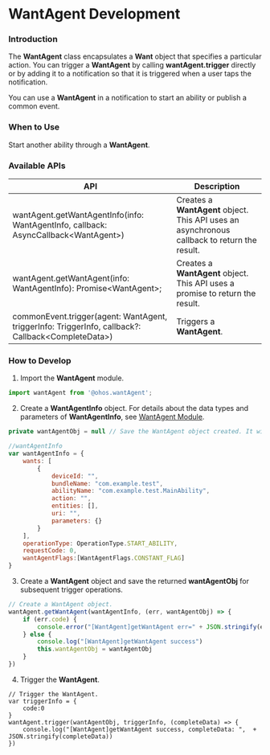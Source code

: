 # WantAgent Development

### Introduction
The **WantAgent** class encapsulates a **Want** object that specifies a particular action. You can trigger a **WantAgent** by calling **wantAgent.trigger** directly or by adding it to a notification so that it is triggered when a user taps the notification.

You can use a **WantAgent** in a notification to start an ability or publish a common event.

### When to Use
Start another ability through a **WantAgent**.

### Available APIs
| API                                                                                         | Description|
| ---------------------------------------------------------------------------------------------- | ----------- |
| wantAgent.getWantAgentInfo(info: WantAgentInfo, callback: AsyncCallback\<WantAgent\>) | Creates a **WantAgent** object. This API uses an asynchronous callback to return the result.|
| wantAgent.getWantAgent(info: WantAgentInfo): Promise\<WantAgent\>; | Creates a **WantAgent** object. This API uses a promise to return the result.|
| commonEvent.trigger(agent: WantAgent, triggerInfo: TriggerInfo, callback?: Callback\<CompleteData\>) | Triggers a **WantAgent**.|

### How to Develop
1. Import the **WantAgent** module.

```javascript
import wantAgent from '@ohos.wantAgent';
```

2. Create a **WantAgentInfo** object. For details about the data types and parameters of **WantAgentInfo**, see [WantAgent Module](../reference/apis/js-apis-wantAgent.md#wantagentinfo).

```javascript
private wantAgentObj = null	// Save the WantAgent object created. It will be used to complete the trigger operations.

//wantAgentInfo
var wantAgentInfo = {
    wants: [
        {
            deviceId: "",
            bundleName: "com.example.test",
            abilityName: "com.example.test.MainAbility",
            action: "",
            entities: [],
            uri: "",
            parameters: {}
        }
    ],
    operationType: OperationType.START_ABILITY,
    requestCode: 0,
    wantAgentFlags:[WantAgentFlags.CONSTANT_FLAG]
}
```

3. Create a **WantAgent** object and save the returned **wantAgentObj** for subsequent trigger operations.

```javascript
// Create a WantAgent object.
wantAgent.getWantAgent(wantAgentInfo, (err, wantAgentObj) => {
    if (err.code) {
        console.error("[WantAgent]getWantAgent err=" + JSON.stringify(err))
    } else {
        console.log("[WantAgent]getWantAgent success")
        this.wantAgentObj = wantAgentObj
    }
})
```

4. Trigger the **WantAgent**.

```
// Trigger the WantAgent.
var triggerInfo = {
    code:0
}
wantAgent.trigger(wantAgentObj, triggerInfo, (completeData) => {
    console.log("[WantAgent]getWantAgent success, completeData: ",  + JSON.stringify(completeData))
})
```